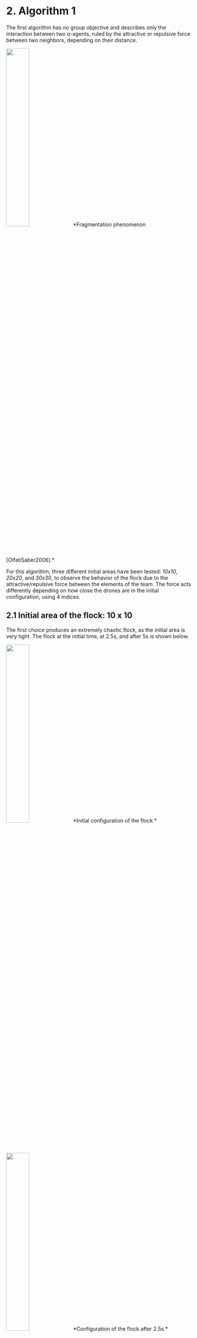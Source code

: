 # 2. Algorithm 1

The first algorithm has no group objective and describes only the interaction between two α-agents, ruled by the attractive or repulsive force between two neighbors, depending on their distance.

<img src="images/algo1/fragmentation.png" width="35%" />
*Fragmentation phenomenon [OlfatiSaber2006].*

For this algorithm, three different initial areas have been tested: *10x10*, *20x20*, and *30x30*, to observe the behavior of the flock due to the attractive/repulsive force between the elements of the team. The force acts differently depending on how close the drones are in the initial configuration, using 4 indices.

## 2.1 Initial area of the flock: 10 x 10

The first choice produces an extremely chaotic flock, as the initial area is very tight. The flock at the initial time, at 2.5s, and after 5s is shown below.

<img src="images/algo1/first_frame_1010.png" width="35%" />
*Initial configuration of the flock.*

<img src="images/algo1/51_frame_1010.png" width="35%" />
*Configuration of the flock after 2.5s.*

<img src="images/algo1/101_frame_1010.png" width="35%" />
*Configuration of the flock after 5s.*

It can be observed that the drones spread quickly, and only two links between α-agents survive over time. Hence, this is not a flock behavior and is undesirable.

The evolution of the 4 metrics is shown below:

<img src="images/algo1/metrics_1010.png" width="35%" />
*Metrics of the flock with initial area of 10 x 10.*

These plots confirm the observations in the flock images:
- **Connectivity** decreases, as only a few drones are connected.
- **Deviation energy** decreases from an initial value of approximately 0.35, as drones drift apart and don’t bond. It stabilizes around 0 after 2 seconds.
- **Cohesion radius** increases linearly as the flock doesn’t behave as a cohesive group.
- **Velocity mismatch** increases, stabilizing at approximately 15.

## 2.2 Initial area of the flock: 20 x 20

With this initial area, the drones are more spread at the first step, feeling a much weaker repulsive force compared to the 10x10 case.

<img src="images/algo1/first_frame_2020.png" width="35%" />
*Initial configuration of the flock.*

<img src="images/algo1/51_frame_2020.png" width="35%" />
*Configuration of the flock after 2.5s.*

<img src="images/algo1/101_frame_2020.png" width="35%" />
*Configuration of the flock after 5s.*

The metrics show a more unbalanced connectivity compared to the 10x10 case, with some bounds lost and generated over time. The **deviation energy** decreases and stabilizes at a small value, but doesn’t reach a stationary value. The **velocity mismatch** stabilizes at approximately 6, a much smaller value than the 10x10 case. The **cohesion radius** increases linearly with a lower slope.

<img src="images/algo1/metrics_2020.png" width="35%" />
*Metrics of the flock with initial area of 20 x 20.*

## 2.3 Initial area of the flock: 30 x 30

With this wider initial area, the drones start with fewer links and a weaker repulsive force.

<img src="images/algo1/first_frame_3030.png" width="35%" />
*Initial configuration of the flock.*

<img src="images/algo1/51_frame_3030.png" width="35%" />
*Configuration of the flock after 2.5s.*

<img src="images/algo1/101_frame_3030.png" width="35%" />
*Configuration of the flock after 5s.*

The drones are less spread compared to the 10x10 and 20x20 cases. The metrics show that the **connectivity** stabilizes at around 0.37, meaning more than one-third of the drones are connected. The **deviation energy** stabilizes at 0 after 3s, indicating no more drones are attempting to link. The **velocity mismatch** stabilizes at a value just above 1, and the **cohesion radius** grows with a smaller slope.

<img src="images/algo1/metrics_3030.png" width="35%" />
*Metrics of the flock with initial area of 30 x 30.*

# 3. Algorithm 2

The second algorithm is governed by both the attractive/repulsive force between α-agents and a navigational feedback, represented by a γ-agent, which provides a group objective and a moving meeting point.

## 3.1 Flock composed of 12 drones

The first test used 12 drones.

<img src="images/algo2/12_drones/flock_t_0.0s.png" width="35%" />
*Initial configuration of the flock.*

<img src="images/algo2/12_drones/flock_t_5.0s.png" width="35%" />
*Configuration of the flock after 5s.*

<img src="images/algo2/12_drones/flock_t_10.0s.png" width="35%" />
*Configuration of the flock after 10s.*

As shown, the drones start with few connections and begin to converge toward the group objective, creating new connections. By 10s, the flock adopts a crystalline geometry (α-lattice).

<img src="images/algo2/12_drones/values_t_10s.png" width="35%" />
*Metrics of the flock composed of 12 drones with algorithm 2.*

The **connectivity** increases over time, reaching the maximum value of 1 at 5s. The **deviation energy** stabilizes around 0.005, indicating the flock is an α-lattice. The **velocity mismatch** reaches 0 after 8.5s, showing all drones move with the same velocity. The **cohesion radius** stabilizes just below 7.5 after approximately 8s.

## 3.2 Flock composed of 50 drones

The second algorithm was also tested with 50 drones.

<img src="images/algo2/50_drones/flock_algo2_50_0s.jpg" width="35%" />
*Initial configuration of the flock.*

<img src="images/algo2/50_drones/flock_algo2_50_5s.jpg" width="35%" />
*Configuration of the flock after 5s.*

<img src="images/algo2/50_drones/flock_algo2_50_15s.jpg" width="35%" />
*Configuration of the flock after 15s.*

At 15s, the flock has a crystalline geometry, similar to the 12 drone case.

<img src="images/algo2/50_drones/metrics_algo2_50.jpg" width="35%" />
*Metrics of the flock composed of 50 drones with algorithm 2.*

The **deviation energy** stabilizes at 0.02, very close to 0, indicating the flock is still an α-lattice. The **connectivity** and **velocity mismatch** are similar to the 12 drone case, and the **cohesion radius** stabilizes around 12, larger than for 12 drones due to the flock's size.

# 4. Algorithm 3

The third algorithm takes into account not only the attractive/repulsive force and navigational feedback but also the presence of obstacles, modeled as β-agents. The force between α-agents and β-agents is strictly repulsive if the drone is within a threshold distance (r_obs).

## 4.1 First obstacles disposition

The first set of obstacles consists of two circles and two walls. Two different trajectories were tested.

### 4.1.1 First trajectory

The evolution of the flock following the first trajectory is as follows:

<img src="images/algo3/first_frame_orig.png" width="35%" />
*Initial disposition.*

<img src="images/algo3/101_frame_orig.png" width="35%" />
*Flock after 5s.*

<img src="images/algo3/251_fram_orig.png" width="35%" />
*Flock after 17.5s.*

<img src="images/algo3/501_frame_orig.png" width="35%" />
*Flock after 25s.*

<img src="images/algo3/701_frame_orig.png" width="35%" />
*Flock after 35s.*

From the metrics, the flock struggles to maintain connectivity due to obstacles but avoids crashing. After surrounding the obstacles, the flock re-forms, stabilizing the connectivity and deviation energy.

<img src="images/algo3/metrics_orig.png" width="35%" />
*Flock's metrics in presence of obstacles, first trajectory.*

The **connectivity** decreases initially but stabilizes to 1 after avoiding obstacles. The **deviation energy** goes to 0, and the **velocity mismatch** stabilizes at 0 when no obstacles are present. The **cohesion radius** starts high and decreases as the flock forms a cohesive group, increasing again as they pass through narrow openings.
